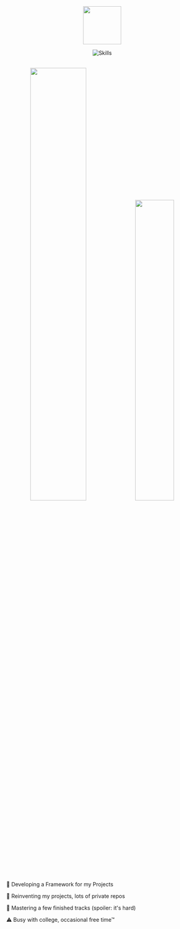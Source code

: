<div align="center">
  <img src="https://hatscripts.github.io/circle-flags/flags/br.svg" style="vertical-align: middle;" width="100">
  
  ![Skills](https://skillicons.dev/icons?i=py,linux,vscode,react,latex,rust,c,html,css,github)
</div>



<br>

<div align="center">
  <a><img style="width: 54%" src="https://github-readme-stats.vercel.app/api?username=Tremeschin&show_icons=true&count_private=true&include_all_commits=true"/></a>
  <a><img style="width: 45%" src="https://github-readme-stats.vercel.app/api/top-langs?username=Tremeschin&layout=compact"/></a>
</div>

<br>

🎯 Developing a Framework for my Projects

📝 Reinventing my projects, lots of private repos

🎹 Mastering a few finished tracks (spoiler: it's hard)

⚠️ Busy with college, occasional free time™
